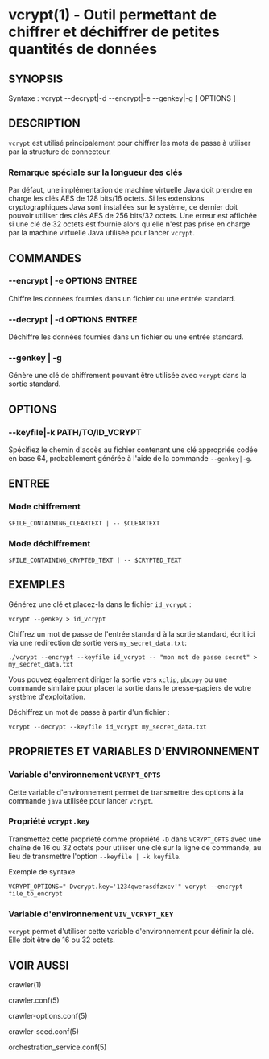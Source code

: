 vcrypt(1) - Outil permettant de chiffrer et déchiffrer de petites quantités de données
===============================================================

## SYNOPSIS

Syntaxe : vcrypt --decrypt|-d  --encrypt|-e  --genkey|-g [ OPTIONS ]

## DESCRIPTION

`vcrypt` est utilisé principalement pour chiffrer les mots de passe à utiliser par la structure de connecteur.

### Remarque spéciale sur la longueur des clés

Par défaut, une implémentation de machine virtuelle Java doit prendre en charge les clés AES de 128 bits/16 octets. 
Si les extensions cryptographiques Java sont installées sur le système, ce dernier doit pouvoir utiliser des clés AES de 256 bits/32 octets. Une erreur est affichée si
une clé de 32 octets est fournie alors qu'elle n'est pas prise en charge par la machine virtuelle Java utilisée pour lancer `vcrypt`.

## COMMANDES

### --encrypt | -e OPTIONS ENTREE
Chiffre les données fournies dans un fichier ou une entrée standard. 

### --decrypt | -d OPTIONS ENTREE
Déchiffre les données fournies dans un fichier ou une entrée standard. 

### --genkey | -g
Génère une clé de chiffrement pouvant être utilisée avec `vcrypt` dans la sortie standard. 

## OPTIONS

### --keyfile|-k PATH/TO/ID_VCRYPT
Spécifiez le chemin d'accès au fichier contenant une clé appropriée codée en base 64, probablement générée à l'aide de la commande `--genkey|-g`.

## ENTREE

### Mode chiffrement

    $FILE_CONTAINING_CLEARTEXT | -- $CLEARTEXT

### Mode déchiffrement

    $FILE_CONTAINING_CRYPTED_TEXT | -- $CRYPTED_TEXT

## EXEMPLES

Générez une clé et placez-la dans le fichier `id_vcrypt` :

    vcrypt --genkey > id_vcrypt

Chiffrez un mot de passe de l'entrée standard à la sortie standard, écrit ici via une redirection de sortie
vers `my_secret_data.txt`:

    ./vcrypt --encrypt --keyfile id_vcrypt -- "mon mot de passe secret" > my_secret_data.txt

Vous pouvez également diriger la sortie vers `xclip`, `pbcopy` ou une commande similaire pour placer la sortie dans le presse-papiers
de votre système d'exploitation.

Déchiffrez un mot de passe à partir d'un fichier :

    vcrypt --decrypt --keyfile id_vcrypt my_secret_data.txt

## PROPRIETES ET VARIABLES D'ENVIRONNEMENT

### Variable d'environnement `VCRYPT_OPTS`
Cette variable d'environnement permet de transmettre des options à la commande `java` utilisée pour lancer `vcrypt`.

### Propriété `vcrypt.key`
Transmettez cette propriété comme propriété `-D` dans `VCRYPT_OPTS` avec une chaîne de 16 ou 32 octets pour utiliser une clé sur la ligne de commande,
au lieu de transmettre l'option `--keyfile | -k keyfile`.

Exemple de syntaxe

    VCRYPT_OPTIONS="-Dvcrypt.key='1234qwerasdfzxcv'" vcrypt --encrypt file_to_encrypt

### Variable d'environnement `VIV_VCRYPT_KEY`
`vcrypt` permet d'utiliser cette variable d'environnement pour définir la clé. Elle doit être de 16 ou 32 octets.

## VOIR AUSSI

crawler(1)

crawler.conf(5)

crawler-options.conf(5)

crawler-seed.conf(5)

orchestration_service.conf(5)
